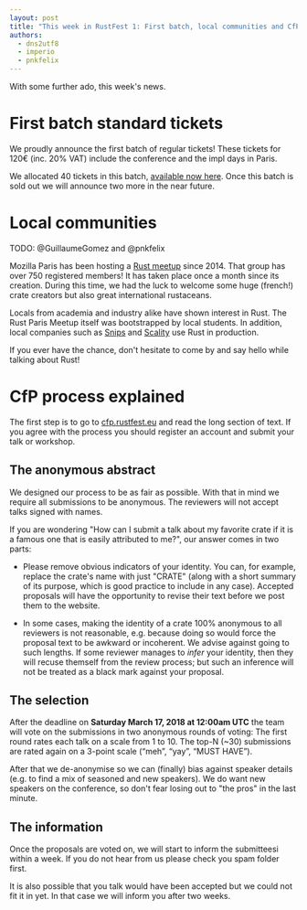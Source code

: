 ```yaml
---
layout: post
title: "This week in RustFest 1: First batch, local communities and CfP process explained"
authors:
  - dns2utf8
  - imperio
  - pnkfelix
---
```


With some further ado, this week's news.

# First batch standard tickets

We proudly announce the first batch of regular tickets!
These tickets for 120€ (inc. 20% VAT) include the conference and the impl days in Paris.

We allocated 40 tickets in this batch, [available now here](https://ti.to/asquera-event-ug/rustfest-paris-2018/).
Once this batch is sold out we will announce two more in the near future.


# Local communities

TODO: @GuillaumeGomez and @pnkfelix

Mozilla Paris has been hosting a [Rust meetup](https://www.meetup.com/Rust-Paris/) since 2014.
That group has over 750 registered members! It has taken place once a month since its creation.
During this time, we had the luck to welcome some huge (french!) crate creators but also
great international rustaceans.

Locals from academia and industry alike have shown interest in Rust.
The Rust Paris Meetup itself was bootstrapped by local students.
In addition, local companies such as [Snips](https://snips.ai/) and
[Scality](https://www.scality.com/) use Rust in production.

If you ever have the chance, don't hesitate to come by and say hello while talking about Rust!

# CfP process explained

The first step is to go to [cfp.rustfest.eu](https://cfp.rustfest.eu/events/rustfest-paris) and read the long section of text.
If you agree with the process you should register an account and submit your talk or workshop.

## The anonymous abstract

We designed our process to be as fair as possible.
With that in mind we require all submissions to be anonymous.
The reviewers will not accept talks signed with names.

If you are wondering "How can I submit a talk about my favorite crate
if it is a famous one that is easily attributed to me?", our answer
comes in two parts:

- Please remove obvious indicators of your identity. You can, for
     example, replace the crate's name with just "CRATE" (along with a
     short summary of its purpose, which is good practice to include
     in any case). Accepted proposals will have the opportunity to
     revise their text before we post them to the website.

- In some cases, making the identity of a crate 100% anonymous to
     all reviewers is not reasonable, e.g. because doing so would
     force the proposal text to be awkward or incoherent. We advise
     against going to such lengths. If some reviewer manages to
     *infer* your identity, then they will recuse
     themself from the review process; but such an inference will not be
     treated as a black mark against your proposal.

## The selection

After the deadline on **Saturday March 17, 2018 at 12:00am UTC** the team will vote on the submissions in two anonymous rounds of voting:
The first round rates each talk on a scale from 1 to 10.
The top-N (~30) submissions are rated again on a 3-point scale (“meh”, “yay”, “MUST HAVE”).

After that we de-anonymise so we can (finally) bias against speaker details (e.g. to find a mix of seasoned and new speakers).
We do want new speakers on the conference, so don't fear losing out to "the pros" in the last minute.

## The information

Once the proposals are voted on, we will start to inform the submitteesi within a week.
If you do not hear from us please check you spam folder first.

It is also possible that you talk would have been accepted but we could not fit it in yet.
In that case we will inform you after two weeks.

